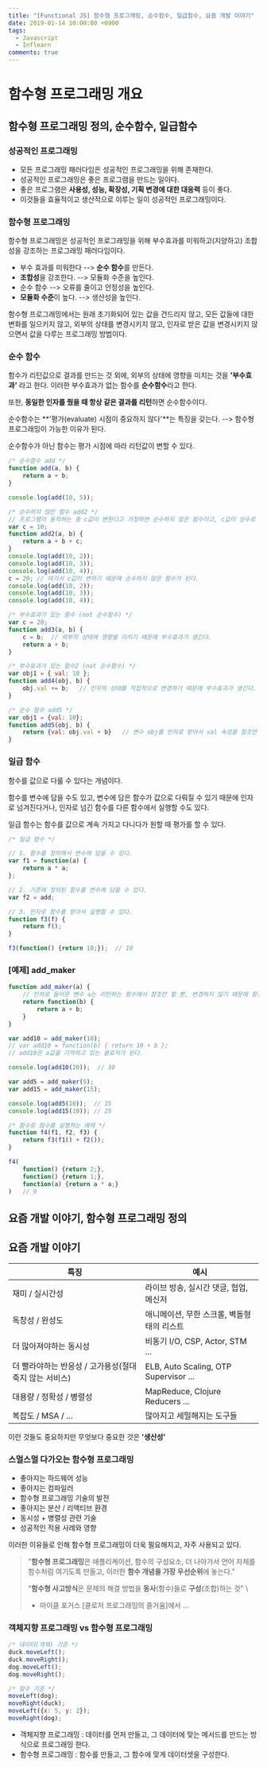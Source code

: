 ```yaml
---
title: "[Functional JS] 함수형 프로그래밍, 순수함수, 일급함수, 요즘 개발 이야기"
date: 2019-01-14 10:00:00 +0900
tags:
  - Javascript
  - Inflearn
comments: true
---
```


# 함수형 프로그래밍 개요

## 함수형 프로그래밍 정의, 순수함수, 일급함수

### 성공적인 프로그래밍

- 모든 프로그래밍 패러다임은 성공적인 프로그래밍을 위해 존재한다.
- 성공적인 프로그래밍은 좋은 프로그램을 만드는 일이다.
- 좋은 프로그램은 **사용성, 성능, 확장성, 기획 변경에 대한 대응력** 등이 좋다.
- 이것들을 효율적이고 생산적으로 이루는 일이 성공적인 프로그래밍이다.

### 함수형 프로그래밍

함수형 프로그래밍은 성공적인 프로그래밍을 위해 부수효과를 미워하고(지양하고) 조합성을 강조하는 프로그래밍 패러다임이다.

- 부수 효과를 미워한다 --> **순수 함수**를 만든다.
- **조합성**을 강조한다. --> 모듈화 수준을 높인다.
- 순수 함수 --> 오류를 줄이고 안정성을 높인다.
- **모듈화 수준**이 높다. --> 생산성을 높인다.

함수형 프로그래밍에서는 원래 초기화되어 있는 값을 건드리지 않고, 모든 값들에 대한 변화를 일으키지 않고, 외부의 상태를 변경시키지 않고, 인자로 받은 값을 변경시키지 않으면서 값을 다루는 프로그래밍 방법이다.

### 순수 함수

함수가 리턴값으로 결과를 만드는 것 외에, 외부의 상태에 영향을 미치는 것을 **'부수효과'** 라고 한다. 이러한 부수효과가 없는 함수를 **순수함수**라고 한다.

또한, **동일한 인자를 줬을 때 항상 같은 결과를 리턴**하면 순수함수이다.

순수함수는 **'평가(evaluate) 시점이 중요하지 않다'**는 특징을 갖는다. --> 함수형 프로그래밍이 가능한 이유가 된다. 

순수함수가 아닌 함수는 평가 시점에 따라 리턴값이 변할 수 있다.

```js
/* 순수함수 add */
function add(a, b) {
    return a + b;
}

console.log(add(10, 5));

/* 순수하지 않은 함수 add2 */
// 프로그램이 동작하는 중 c값이 변한다고 가정하면 순수하지 않은 함수이고, c값이 상수로 변하지 않는다고 가정하면 순수함수이다.
var c = 10;
function add2(a, b) {
    return a + b + c;
}
console.log(add(10, 2));
console.log(add(10, 3));
console.log(add(10, 4));
c = 20;	// 여기서 c값이 변하기 때문에 순수하지 않은 함수가 된다.
console.log(add(10, 2));
console.log(add(10, 3));
console.log(add(10, 4));

/* 부수효과가 있는 함수 (not 순수함수) */
var c = 20;
function add3(a, b) {
    c = b;	// 외부의 상태에 영향을 미치기 때문에 부수효과가 생긴다.
    return a + b;
}

/* 부수효과가 있는 함수2 (not 순수함수) */
var obj1 = { val: 10 };
function add4(obj, b) {
    obj.val += b;	// 인자의 상태를 직접적으로 변경하기 때문에 부수효과가 생긴다.
}

/* 순수 함수 add5 */
var obj1 = {val: 10};
function add5(obj, b) {
    return {val: obj.val + b}	// 변수 obj를 인자로 받아서 val 속성을 참조만 할 뿐 직접적으로 변경하지 않는다. 따라서 외부 상태도 변경되지 않는다. 그래서 순수함수인 것이다.
}
```

### 일급 함수

함수를 값으로 다룰 수 있다는 개념이다. 

함수를 변수에 담을 수도 있고, 변수에 담은 함수가 값으로 다뤄질 수 있기 때문에 인자로 넘겨진다거나, 인자로 넘긴 함수를 다른 함수에서 실행할 수도 있다. 

일급 함수는 함수를 값으로 계속 가지고 다니다가 원할 때 평가를 할 수 있다.

```js
/* 일급 함수 */

// 1. 함수를 정의해서 변수에 담을 수 있다.
var f1 = function(a) {
    return a * a;
};

// 2. 기존에 정의된 함수를 변수에 담을 수 있다.
var f2 = add;

// 3. 인자로 함수를 받아서 실행할 수 있다.
function f3(f) {
    return f();
}

f3(function() {return 10;});  // 10
```



### [예제] add_maker

```js
function add_maker(a) {
    // 인자로 들어온 변수 a는 리턴하는 함수에서 참조만 할 뿐, 변경하지 않기 때문에 항상 동일한 값을 가리킨다. 따라서 언제 평가해도 같은 결과값이 나오는 순수함수가 된다.
    return function(b) {
        return a + b;
    }
}

var add10 = add_maker(10);
// var add10 = function(b) { return 10 + b };
// add10은 a값을 기억하고 있는 클로저가 된다.

console.log(add10(20));  // 30

var add5 = add_maker(5);
var add15 = add_maker(15);

console.log(add5(10));	// 15
console.log(add15(10)); // 25
```

```js
/* 함수로 함수를 실행하는 예제 */
function f4(f1, f2, f3) {
    return f3(f1() + f2());
}

f4(
	function() {return 2;},
    function() {return 1;},
    function(a) {return a * a;}
)	// 9
```



## 요즘 개발 이야기, 함수형 프로그래밍 정의

## 요즘 개발 이야기

| 특징                                                   | 예시                                       |
| ------------------------------------------------------ | ------------------------------------------ |
| 재미 / 실시간성                                        | 라이브 방송, 실시간 댓글, 협업, 메신저     |
| 독창성 / 완성도                                        | 애니메이션, 무한 스크롤, 벽돌형태의 리스트 |
| 더 많아져야하는 동시성                                 | 비동기 I/O, CSP, Actor, STM ...            |
| 더 빨라야하는 반응성 / 고가용성(절대 죽지 않는 서비스) | ELB, Auto Scaling, OTP Supervisor ...      |
| 대용량 / 정확성 / 병렬성                               | MapReduce, Clojure Reducers ...            |
| 복잡도 / MSA / ...                                     | 많아지고 세밀해지는 도구들                 |

이런 것들도 중요하지만 무엇보다 중요한 것은 **'생산성'**

### 스멀스멀 다가오는 함수형 프로그래밍

- 좋아지는 하드웨어 성능
- 좋아지는 컴파일러
- 함수형 프로그래밍 기술의 발전
- 좋아지는 분산 / 리액티브 환경
- 동시성 + 병렬성 관련 기술
- 성공적인 적용 사례와 영향

이러한 이유들로 인해 함수형 프로그래밍이 더욱 필요해지고, 자주 사용되고 있다.

>"**함수형 프로그래밍**은 애플리케이션, 함수의 구성요소, 더 나아가서 언어 자체를 함수처럼 여기도록 만들고, 이러한 **함수 개념을 가장 우선순위**에  놓는다."
>
>"**함수형 사고방식**은 문제의 해결 방법을 **동사**(함수)들로 **구성**(조합)하는 것"  \
>
>- 마이클 포거스 [클로저 프로그래밍의 즐거움]에서 ...

### 객체지향 프로그래밍 vs 함수형 프로그래밍

```js
/* 데이터(객체) 기준 */
duck.moveLeft();
duck.moveRight();
dog.moveLeft();
dog.moveRight();

/* 함수 기준 */
moveLeft(dog);
moveRight(duck);
moveLeft({x: 5, y: 2});
moveRight(dog);
```

- 객체지향 프로그래밍 : 데이터를 먼저 만들고, 그 데이터에 맞는 메서드를 만드는 방식으로 프로그래밍 한다.
- 함수형 프로그래밍 : 함수를 만들고, 그 함수에 맞게 데이터셋을 구성한다.